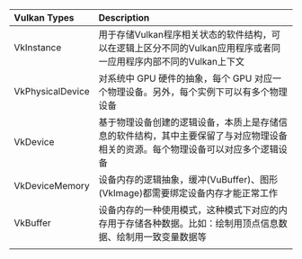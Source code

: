 |**Vulkan Types**|**Description**|
|:---|:---|
|VkInstance|用于存储Vulkan程序相关状态的软件结构，可以在逻辑上区分不同的Vulkan应用程序或者同一应用程序内部不同的Vulkan上下文|
|VkPhysicalDevice|对系统中 GPU 硬件的抽象，每个 GPU 对应一个物理设备。另外，每个实例下可以有多个物理设备|
|VkDevice|基于物理设备创建的逻辑设备，本质上是存储信息的软件结构，其中主要保留了与对应物理设备相关的资源。每个物理设备可以对应多个逻辑设备|
|VkDeviceMemory|设备内存的逻辑抽象，缓冲(VuBuffer)、图形(VkImage)都需要绑定设备内存才能正常工作|
|VkBuffer|设备内存的一种使用模式，这种模式下对应的内存用于存储各种数据。比如：绘制用顶点信息数据、绘制用一致变量数据等|
|||